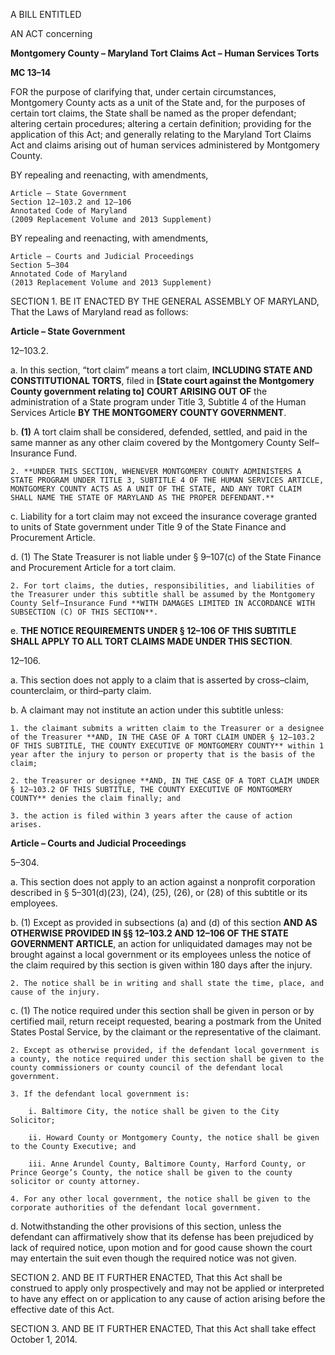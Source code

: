 A BILL ENTITLED AN ACT concerning **Montgomery County – Maryland Tort Claims Act – Human Services Torts** **MC 13–14** FOR the purpose of clarifying that, under certain circumstances, Montgomery County acts as a unit of the State and, for the purposes of certain tort claims, the State shall be named as the proper defendant; altering certain procedures; altering a certain definition; providing for the application of this Act; and generally relating to the Maryland Tort Claims Act and claims arising out of human services administered by Montgomery County. BY repealing and reenacting, with amendments, 	Article – State Government	Section 12–103.2 and 12–106 	Annotated Code of Maryland 	(2009 Replacement Volume and 2013 Supplement) BY repealing and reenacting, with amendments, 	Article – Courts and Judicial Proceedings
	Section 5–304	Annotated Code of Maryland 	(2013 Replacement Volume and 2013 Supplement) SECTION 1. BE IT ENACTED BY THE GENERAL ASSEMBLY OF MARYLAND, That the Laws of Maryland read as follows: **Article – State Government**12–103.2. a. In this section, “tort claim” means a tort claim, **INCLUDING STATE AND CONSTITUTIONAL TORTS**, filed in **[**State court against the Montgomery County government relating to**]** **COURT ARISING OUT OF** the administration of a State program under Title 3, Subtitle 4 of the Human Services Article **BY THE MONTGOMERY COUNTY GOVERNMENT**. b. **(1)** A tort claim shall be considered, defended, settled, and paid in the same manner as any other claim covered by the Montgomery County Self–Insurance Fund. 	2. **UNDER THIS SECTION, WHENEVER MONTGOMERY COUNTY ADMINISTERS A STATE PROGRAM UNDER TITLE 3, SUBTITLE 4 OF THE HUMAN SERVICES ARTICLE, MONTGOMERY COUNTY ACTS AS A UNIT OF THE STATE, AND ANY TORT CLAIM SHALL NAME THE STATE OF MARYLAND AS THE PROPER DEFENDANT.**c. Liability for a tort claim may not exceed the insurance coverage granted to units of State government under Title 9 of the State Finance and Procurement Article. d. (1) The State Treasurer is not liable under § 9–107(c) of the State Finance and Procurement Article for a tort claim. 	2. For tort claims, the duties, responsibilities, and liabilities of the Treasurer under this subtitle shall be assumed by the Montgomery County Self–Insurance Fund **WITH DAMAGES LIMITED IN ACCORDANCE WITH SUBSECTION (C) OF THIS SECTION**. e. **THE NOTICE REQUIREMENTS UNDER § 12–106 OF THIS SUBTITLE SHALL APPLY TO ALL TORT CLAIMS MADE UNDER THIS SECTION**. 12–106. a. This section does not apply to a claim that is asserted by cross–claim, counterclaim, or third–party claim.b. A claimant may not institute an action under this subtitle unless: 	1. the claimant submits a written claim to the Treasurer or a designee of the Treasurer **AND, IN THE CASE OF A TORT CLAIM UNDER § 12–103.2 OF THIS SUBTITLE, THE COUNTY EXECUTIVE OF MONTGOMERY COUNTY** within 1 year after the injury to person or property that is the basis of the claim; 	2. the Treasurer or designee **AND, IN THE CASE OF A TORT CLAIM UNDER § 12–103.2 OF THIS SUBTITLE, THE COUNTY EXECUTIVE OF MONTGOMERY COUNTY** denies the claim finally; and 	3. the action is filed within 3 years after the cause of action arises. **Article – Courts and Judicial Proceedings** 5–304. a. This section does not apply to an action against a nonprofit corporation described in § 5–301(d)(23), (24), (25), (26), or (28) of this subtitle or its employees. b. (1) Except as provided in subsections (a) and (d) of this section **AND AS OTHERWISE PROVIDED IN §§ 12–103.2 AND 12–106 OF THE STATE GOVERNMENT ARTICLE**, an action for unliquidated damages may not be brought against a local government or its employees unless the notice of the claim required by this section is given within 180 days after the injury. 	2. The notice shall be in writing and shall state the time, place, and cause of the injury.c. (1) The notice required under this section shall be given in person or by certified mail, return receipt requested, bearing a postmark from the United States Postal Service, by the claimant or the representative of the claimant. 	2. Except as otherwise provided, if the defendant local government is a county, the notice required under this section shall be given to the county commissioners or county council of the defendant local government.	3. If the defendant local government is: 		i. Baltimore City, the notice shall be given to the City Solicitor;		ii. Howard County or Montgomery County, the notice shall be given to the County Executive; and 		iii. Anne Arundel County, Baltimore County, Harford County, or Prince George’s County, the notice shall be given to the county solicitor or county attorney.	4. For any other local government, the notice shall be given to the corporate authorities of the defendant local government. 
d. Notwithstanding the other provisions of this section, unless the defendant can affirmatively show that its defense has been prejudiced by lack of required notice, upon motion and for good cause shown the court may entertain the suit even though the required notice was not given. SECTION 2. AND BE IT FURTHER ENACTED, That this Act shall be construed to apply only prospectively and may not be applied or interpreted to have any effect on or application to any cause of action arising before the effective date of this Act. SECTION 3. AND BE IT FURTHER ENACTED, That this Act shall take effect October 1, 2014.